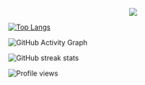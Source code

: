 
<p align="center">
    <img src= "https://readme-typing-svg.demolab.com?font=Fira+Code&pause=1000&color=36F7BE&center=true&vCenter=true&width=435&lines=An+aspiring+Software+Engineer;Interned+%40+Jubila+%26+UOB;Technology+%26+Finance+Enthusiast;CS+Undergraduate+%40+SUTD" /></a>
</p>

[![Top Langs](https://github-readme-stats.vercel.app/api/top-langs/?username=dr-lazarus)](https://github.com/anuraghazra/github-readme-stats)

![GitHub Activity Graph](https://activity-graph.herokuapp.com/graph?username=dr-lazarus)  

![GitHub streak stats](https://github-readme-streak-stats.herokuapp.com/?user=dr-lazarus)  

![Profile views](https://gpvc.arturio.dev/carrotbeetrice)
